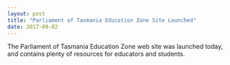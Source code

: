 ```yaml
---
layout: post
title: "Parliament of Tasmania Education Zone Site Launched"
date: 2017-09-02
---
```


The Parliament of Tasmania Education Zone web site was launched today, and
contains plenty of resources for educators and students.


